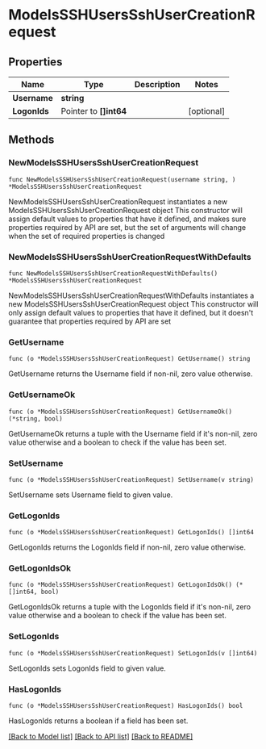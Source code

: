 # ModelsSSHUsersSshUserCreationRequest

## Properties

Name | Type | Description | Notes
------------ | ------------- | ------------- | -------------
**Username** | **string** |  | 
**LogonIds** | Pointer to **[]int64** |  | [optional] 

## Methods

### NewModelsSSHUsersSshUserCreationRequest

`func NewModelsSSHUsersSshUserCreationRequest(username string, ) *ModelsSSHUsersSshUserCreationRequest`

NewModelsSSHUsersSshUserCreationRequest instantiates a new ModelsSSHUsersSshUserCreationRequest object
This constructor will assign default values to properties that have it defined,
and makes sure properties required by API are set, but the set of arguments
will change when the set of required properties is changed

### NewModelsSSHUsersSshUserCreationRequestWithDefaults

`func NewModelsSSHUsersSshUserCreationRequestWithDefaults() *ModelsSSHUsersSshUserCreationRequest`

NewModelsSSHUsersSshUserCreationRequestWithDefaults instantiates a new ModelsSSHUsersSshUserCreationRequest object
This constructor will only assign default values to properties that have it defined,
but it doesn't guarantee that properties required by API are set

### GetUsername

`func (o *ModelsSSHUsersSshUserCreationRequest) GetUsername() string`

GetUsername returns the Username field if non-nil, zero value otherwise.

### GetUsernameOk

`func (o *ModelsSSHUsersSshUserCreationRequest) GetUsernameOk() (*string, bool)`

GetUsernameOk returns a tuple with the Username field if it's non-nil, zero value otherwise
and a boolean to check if the value has been set.

### SetUsername

`func (o *ModelsSSHUsersSshUserCreationRequest) SetUsername(v string)`

SetUsername sets Username field to given value.


### GetLogonIds

`func (o *ModelsSSHUsersSshUserCreationRequest) GetLogonIds() []int64`

GetLogonIds returns the LogonIds field if non-nil, zero value otherwise.

### GetLogonIdsOk

`func (o *ModelsSSHUsersSshUserCreationRequest) GetLogonIdsOk() (*[]int64, bool)`

GetLogonIdsOk returns a tuple with the LogonIds field if it's non-nil, zero value otherwise
and a boolean to check if the value has been set.

### SetLogonIds

`func (o *ModelsSSHUsersSshUserCreationRequest) SetLogonIds(v []int64)`

SetLogonIds sets LogonIds field to given value.

### HasLogonIds

`func (o *ModelsSSHUsersSshUserCreationRequest) HasLogonIds() bool`

HasLogonIds returns a boolean if a field has been set.


[[Back to Model list]](../README.md#documentation-for-models) [[Back to API list]](../README.md#documentation-for-api-endpoints) [[Back to README]](../README.md)


